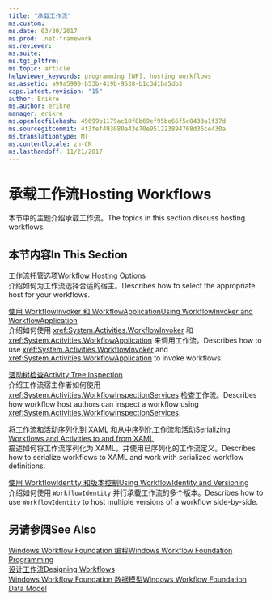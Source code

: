 ```yaml
---
title: "承载工作流"
ms.custom: 
ms.date: 03/30/2017
ms.prod: .net-framework
ms.reviewer: 
ms.suite: 
ms.tgt_pltfrm: 
ms.topic: article
helpviewer_keywords: programming [WF], hosting workflows
ms.assetid: a99a5990-b53b-419b-9538-b1c3d1ba5db3
caps.latest.revision: "15"
author: Erikre
ms.author: erikre
manager: erikre
ms.openlocfilehash: 49699b1179ac10f8b69ef95be66f5e0433a1f37d
ms.sourcegitcommit: 4f3fef493080a43e70e951223894768d36ce430a
ms.translationtype: MT
ms.contentlocale: zh-CN
ms.lasthandoff: 11/21/2017
---
```

# <a name="hosting-workflows"></a><span data-ttu-id="d1a6e-102">承载工作流</span><span class="sxs-lookup"><span data-stu-id="d1a6e-102">Hosting Workflows</span></span>
<span data-ttu-id="d1a6e-103">本节中的主题介绍承载工作流。</span><span class="sxs-lookup"><span data-stu-id="d1a6e-103">The topics in this section discuss hosting workflows.</span></span>  
  
## <a name="in-this-section"></a><span data-ttu-id="d1a6e-104">本节内容</span><span class="sxs-lookup"><span data-stu-id="d1a6e-104">In This Section</span></span>  
 [<span data-ttu-id="d1a6e-105">工作流托管选项</span><span class="sxs-lookup"><span data-stu-id="d1a6e-105">Workflow Hosting Options</span></span>](../../../docs/framework/windows-workflow-foundation/workflow-hosting-options.md)  
 <span data-ttu-id="d1a6e-106">介绍如何为工作流选择合适的宿主。</span><span class="sxs-lookup"><span data-stu-id="d1a6e-106">Describes how to select the appropriate host for your workflows.</span></span>  
  
 [<span data-ttu-id="d1a6e-107">使用 WorkflowInvoker 和 WorkflowApplication</span><span class="sxs-lookup"><span data-stu-id="d1a6e-107">Using WorkflowInvoker and WorkflowApplication</span></span>](../../../docs/framework/windows-workflow-foundation/using-workflowinvoker-and-workflowapplication.md)  
 <span data-ttu-id="d1a6e-108">介绍如何使用 <xref:System.Activities.WorkflowInvoker> 和 <xref:System.Activities.WorkflowApplication> 来调用工作流。</span><span class="sxs-lookup"><span data-stu-id="d1a6e-108">Describes how to use <xref:System.Activities.WorkflowInvoker> and <xref:System.Activities.WorkflowApplication> to invoke workflows.</span></span>  
  
 [<span data-ttu-id="d1a6e-109">活动树检查</span><span class="sxs-lookup"><span data-stu-id="d1a6e-109">Activity Tree Inspection</span></span>](../../../docs/framework/windows-workflow-foundation/activity-tree-inspection.md)  
 <span data-ttu-id="d1a6e-110">介绍工作流宿主作者如何使用 <xref:System.Activities.WorkflowInspectionServices> 检查工作流。</span><span class="sxs-lookup"><span data-stu-id="d1a6e-110">Describes how workflow host authors can inspect a workflow using <xref:System.Activities.WorkflowInspectionServices>.</span></span>  
  
 [<span data-ttu-id="d1a6e-111">将工作流和活动序列化到 XAML 和从中序列化工作流和活动</span><span class="sxs-lookup"><span data-stu-id="d1a6e-111">Serializing Workflows and Activities to and from XAML</span></span>](../../../docs/framework/windows-workflow-foundation/serializing-workflows-and-activities-to-and-from-xaml.md)  
 <span data-ttu-id="d1a6e-112">描述如何将工作流序列化为 XAML，并使用已序列化的工作流定义。</span><span class="sxs-lookup"><span data-stu-id="d1a6e-112">Describes how to serialize workflows to XAML and work with serialized workflow definitions.</span></span>  
  
 [<span data-ttu-id="d1a6e-113">使用 WorkflowIdentity 和版本控制</span><span class="sxs-lookup"><span data-stu-id="d1a6e-113">Using WorkflowIdentity and Versioning</span></span>](../../../docs/framework/windows-workflow-foundation/using-workflowidentity-and-versioning.md)  
 <span data-ttu-id="d1a6e-114">介绍如何使用 `WorkflowIdentity` 并行承载工作流的多个版本。</span><span class="sxs-lookup"><span data-stu-id="d1a6e-114">Describes how to use `WorkflowIdentity` to host multiple versions of a workflow side-by-side.</span></span>  
  
## <a name="see-also"></a><span data-ttu-id="d1a6e-115">另请参阅</span><span class="sxs-lookup"><span data-stu-id="d1a6e-115">See Also</span></span>  
 [<span data-ttu-id="d1a6e-116">Windows Workflow Foundation 编程</span><span class="sxs-lookup"><span data-stu-id="d1a6e-116">Windows Workflow Foundation Programming</span></span>](../../../docs/framework/windows-workflow-foundation/programming.md)  
 [<span data-ttu-id="d1a6e-117">设计工作流</span><span class="sxs-lookup"><span data-stu-id="d1a6e-117">Designing Workflows</span></span>](../../../docs/framework/windows-workflow-foundation/designing-workflows.md)  
 [<span data-ttu-id="d1a6e-118">Windows Workflow Foundation 数据模型</span><span class="sxs-lookup"><span data-stu-id="d1a6e-118">Windows Workflow Foundation Data Model</span></span>](../../../docs/framework/windows-workflow-foundation/data-model.md)
